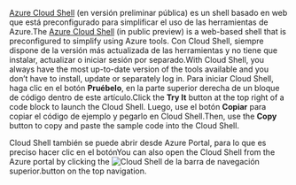 <span data-ttu-id="4794d-101">[Azure Cloud Shell](https://docs.microsoft.com/azure/cloud-shell/quickstart) (en versión preliminar pública) es un shell basado en web que está preconfigurado para simplificar el uso de las herramientas de Azure.</span><span class="sxs-lookup"><span data-stu-id="4794d-101">The [Azure Cloud Shell](https://docs.microsoft.com/azure/cloud-shell/quickstart) (in public preview) is a web-based shell that is preconfigured to simplify using Azure tools.</span></span> <span data-ttu-id="4794d-102">Con Cloud Shell, siempre dispone de la versión más actualizada de las herramientas y no tiene que instalar, actualizar o iniciar sesión por separado.</span><span class="sxs-lookup"><span data-stu-id="4794d-102">With Cloud Shell, you always have the most up-to-date version of the tools available and you don’t have to install, update or separately log in.</span></span> <span data-ttu-id="4794d-103">Para iniciar Cloud Shell, haga clic en el botón **Pruébelo**, en la parte superior derecha de un bloque de código dentro de este artículo.</span><span class="sxs-lookup"><span data-stu-id="4794d-103">Click the **Try It** button at the top right of a code block to launch the Cloud Shell.</span></span> <span data-ttu-id="4794d-104">Luego, use el botón **Copiar** para copiar el código de ejemplo y pegarlo en Cloud Shell.</span><span class="sxs-lookup"><span data-stu-id="4794d-104">Then, use the **Copy** button to copy and paste the sample code into the Cloud Shell.</span></span>

<span data-ttu-id="4794d-105">Cloud Shell también se puede abrir desde Azure Portal, para lo que es preciso hacer clic en el botón</span><span class="sxs-lookup"><span data-stu-id="4794d-105">You can also open the Cloud Shell from the Azure portal by clicking the</span></span> ![Cloud Shell](../media/cloud-shell-try-it/cs-button.png) <span data-ttu-id="4794d-107">de la barra de navegación superior.</span><span class="sxs-lookup"><span data-stu-id="4794d-107">button on the top navigation.</span></span>




